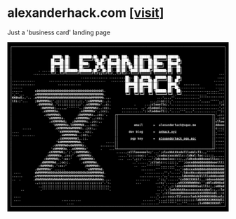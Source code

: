 # alexanderhack.com [\[visit\]](https://alexanderhack.com)

Just a 'business card' landing page

![screenshot](.github/images/2025-03-09_18-12-03_ksnip.png)
